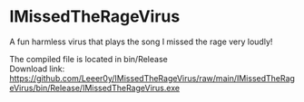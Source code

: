 # IMissedTheRageVirus
 A fun harmless virus that plays the song I missed the rage very loudly!

The compiled file is located in bin/Release
<br> Download link: https://github.com/Leeer0y/IMissedTheRageVirus/raw/main/IMissedTheRageVirus/bin/Release/IMissedTheRageVirus.exe </br>

